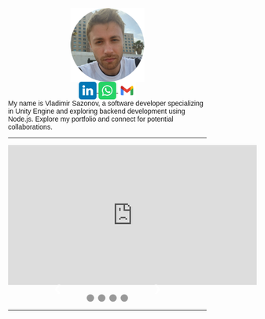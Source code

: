 <center><img src="https://raw.githubusercontent.com/vovasazonov/portfolio/master/assets/img/profile.png" alt="Profile" width="150" height="150"></center>
<center>
  <a href="https://www.linkedin.com/in/vladimir-sazonov-66247b21a?utm_source=share&utm_campaign=share_via&utm_content=profile&utm_medium=android_app">
    <img src="https://raw.githubusercontent.com/vovasazonov/portfolio/master/assets/img/linkedin-icon.png" alt="linkedin" width="36" height="36">
  </a>
  <a href="https://wa.me/+972508150772">
    <img src="https://raw.githubusercontent.com/vovasazonov/portfolio/master/assets/img/whatsapp-icon.png" alt="whatsapp" width="36" height="36">
  </a>
  <a href="mailto:vova.sazonovvv@gmail.com">
    <img src="https://raw.githubusercontent.com/vovasazonov/portfolio/master/assets/img/gmail-icon.png" alt="gmail" width="36" height="36">
  </a>
</center>
My name is Vladimir Sazonov, a software developer specializing in Unity Engine and exploring backend development using Node.js. Explore my portfolio and connect for potential collaborations.

***

<center>
<iframe width="506" height="285" src="https://www.youtube.com/embed/RWDRQd1MnFw?si=GLzBj1pHYL3E1asc" title="YouTube video player" frameborder="0" allow="accelerometer; autoplay; clipboard-write; encrypted-media; gyroscope; picture-in-picture; web-share" allowfullscreen></iframe>
</center>

<!--
<html>
  <head>
    <title>Slideshow Images</title>
    <style>
      * {
        box-sizing: border-box
      }
      body {
        font-family: Verdana, sans-serif;
        margin: 0
      }
      .mySlides {
        display: none
      }
      img {
        vertical-align: middle;
      }
      .slideshow-container {
        max-width: 1000px;
        position: relative;
        margin: auto;
      }
      /* Next & previous buttons */
      .prev,
      .next {
        cursor: pointer;
        position: absolute;
        top: 50%;
        width: auto;
        padding: 16px;
        margin-top: -22px;
        color: white;
        font-weight: bold;
        font-size: 18px;
        transition: 0.6s ease;
        border-radius: 0 3px 3px 0;
        user-select: none;
      }
      /* Position the "next button" to the right */
      .next {
        right: 0;
        border-radius: 3px 0 0 3px;
      }
      /* On hover, add a black background color with a little bit see-through */
      .prev:hover,
      .next:hover {
        background-color: rgba(0, 0, 0, 0.8);
      }
      /* Caption text */
      .text {
        color: #ffffff;
        font-size: 15px;
        padding: 8px 12px;
        position: absolute;
        bottom: 8px;
        width: 100%;
        text-align: center;
      }
      /* Number text (1/3 etc) */
      .numbertext {
        color: #ffffff;
        font-size: 12px;
        padding: 8px 12px;
        position: absolute;
        top: 0;
      }
      /* The dots/bullets/indicators */
      .dot {
        cursor: pointer;
        height: 15px;
        width: 15px;
        margin: 0 2px;
        background-color: #999999;
        border-radius: 50%;
        display: inline-block;
        transition: background-color 0.6s ease;
      }
      .active,
      .dot:hover {
        background-color: #111111;
      }
      /* Fading animation */
      .fade {
        -webkit-animation-name: fade;
        -webkit-animation-duration: 1.5s;
        animation-name: fade;
        animation-duration: 1.5s;
      }
      @-webkit-keyframes fade {
        from {
          opacity: .4
        }
        to {
          opacity: 1
        }
      }
      @keyframes fade {
        from {
          opacity: .4
        }
        to {
          opacity: 1
        }
      }
      /* On smaller screens, decrease text size */
      @media only screen and (max-width: 300px) {
        .prev,
        .next,
        .text {
          font-size: 11px
        }
      }
    </style>
  </head>
  <body>
    <section id="main-content">
      <div class="slideshow-container">
        <div class="mySlides fade">
          <div class="numbertext">1 / 4</div>
          <img src="https://raw.githubusercontent.com/vovasazonov/portfolio/master/assets/img/projects/count-sheep/market_image_1.png" style="width:100%">
          <div class="text"></div>
        </div>
        <div class="mySlides fade">
          <div class="numbertext">2 / 4</div>
          <img src="https://raw.githubusercontent.com/vovasazonov/portfolio/master/assets/img/projects/count-sheep/market_image_2.png" style="width:100%">
          <div class="text"></div>
        </div>
        <div class="mySlides fade">
          <div class="numbertext">3 / 4</div>
          <img src="https://raw.githubusercontent.com/vovasazonov/portfolio/master/assets/img/projects/count-sheep/market_image_3.png" style="width:100%">
          <div class="text"></div>
        </div>
        <div class="mySlides fade">
          <div class="numbertext">4 / 4</div>
          <img src="https://raw.githubusercontent.com/vovasazonov/portfolio/master/assets/img/projects/count-sheep/market_image_4.png" style="width:100%">
          <div class="text"></div>
        </div>
        <a class="prev" onclick="plusSlides(-1)">&#10094;</a>
        <a class="next" onclick="plusSlides(1)">&#10095;</a>
      </div>
      <br>
      <div style="text-align:center">
        <span class="dot" onclick="currentSlide(1)"></span>
        <span class="dot" onclick="currentSlide(2)"></span>
        <span class="dot" onclick="currentSlide(3)"></span>
        <span class="dot" onclick="currentSlide(4)"></span>
      </div>
    </section>
    <script>
      var slideIndex = 1;
      showSlides(slideIndex);
      function plusSlides(n) {
        showSlides(slideIndex += n);
      }
      function currentSlide(n) {
        showSlides(slideIndex = n);
      }
      function showSlides(n) {
        var i;
        var slides = document.getElementsByClassName("mySlides");
        var dots = document.getElementsByClassName("dot");
        if(n > slides.length) {
          slideIndex = 1
        }
        if(n < 1) {
          slideIndex = slides.length
        }
        for(i = 0; i < slides.length; i++) {
          slides[i].style.display = "none";
        }
        for(i = 0; i < dots.length; i++) {
          dots[i].className = dots[i].className.replace(" active", "");
        }
        slides[slideIndex - 1].style.display = "block";
        dots[slideIndex - 1].className += " active";
      }
    </script>
  </body>
</html>
-->

<html>
  <head>
    <title>Slideshow Images</title>
    <style>
      * {
        box-sizing: border-box
      }
      body {
        font-family: Verdana, sans-serif;
        margin: 0
      }
      .mySlides {
        display: none
      }
      img {
        vertical-align: middle;
      }
      .slideshow-container {
        max-width: 250px;
        position: relative;
        margin: auto;
      }
      /* Next & previous buttons */
      .prev,
      .next {
        cursor: pointer;
        position: absolute;
        top: 50%;
        width: auto;
        padding: 16px;
        margin-top: -22px;
        color: white;
        font-weight: bold;
        font-size: 18px;
        transition: 0.6s ease;
        border-radius: 0 3px 3px 0;
        user-select: none;
      }
      /* Position the "next button" to the right */
      .next {
        right: 0;
        border-radius: 3px 0 0 3px;
      }
      /* On hover, add a black background color with a little bit see-through */
      .prev:hover,
      .next:hover {
        background-color: rgba(0, 0, 0, 0.8);
      }
      /* Caption text */
      .text {
        color: #ffffff;
        font-size: 15px;
        padding: 8px 12px;
        position: absolute;
        bottom: 8px;
        width: 100%;
        text-align: center;
      }
      /* Number text (1/3 etc) */
      .numbertext {
        color: #ffffff;
        font-size: 12px;
        padding: 8px 12px;
        position: absolute;
        top: 0;
      }
      /* The dots/bullets/indicators */
      .dot {
        cursor: pointer;
        height: 15px;
        width: 15px;
        margin: 0 2px;
        background-color: #999999;
        border-radius: 50%;
        display: inline-block;
        transition: background-color 0.6s ease;
      }
      .active,
      .dot:hover {
        background-color: #111111;
      }
      /* Fading animation */
      .fade {
        -webkit-animation-name: fade;
        -webkit-animation-duration: 1.5s;
        animation-name: fade;
        animation-duration: 1.5s;
      }
      @-webkit-keyframes fade {
        from {
          opacity: .4
        }
        to {
          opacity: 1
        }
      }
      @keyframes fade {
        from {
          opacity: .4
        }
        to {
          opacity: 1
        }
      }
      /* On smaller screens, decrease text size */
      @media only screen and (max-width: 300px) {
        .prev,
        .next,
        .text {
          font-size: 11px
        }
      }
    </style>
  </head>
  <body>
    <section id="main-content">
      <div class="slideshow-container">
        <div class="mySlides fade">
          <div class="numbertext">1 / 4</div>
          <img src="https://raw.githubusercontent.com/vovasazonov/portfolio/master/assets/img/projects/count-sheep/market_image_1.png" style="width:100%">
          <div class="text"></div>
        </div>
        <div class="mySlides fade">
          <div class="numbertext">2 / 4</div>
          <img src="https://raw.githubusercontent.com/vovasazonov/portfolio/master/assets/img/projects/count-sheep/market_image_2.png" style="width:100%">
          <div class="text"></div>
        </div>
        <div class="mySlides fade">
          <div class="numbertext">3 / 4</div>
          <img src="https://raw.githubusercontent.com/vovasazonov/portfolio/master/assets/img/projects/count-sheep/market_image_3.png" style="width:100%">
          <div class="text"></div>
        </div>
        <div class="mySlides fade">
          <div class="numbertext">4 / 4</div>
          <img src="https://raw.githubusercontent.com/vovasazonov/portfolio/master/assets/img/projects/count-sheep/market_image_4.png" style="width:100%">
          <div class="text"></div>
        </div>
        <a class="prev" onclick="plusSlides(-1)">&#10094;</a>
        <a class="next" onclick="plusSlides(1)">&#10095;</a>
      </div>
      <br>
      <div style="text-align:center">
        <span class="dot" onclick="currentSlide(1)"></span>
        <span class="dot" onclick="currentSlide(2)"></span>
        <span class="dot" onclick="currentSlide(3)"></span>
        <span class="dot" onclick="currentSlide(4)"></span>
      </div>
    </section>
    <script>
      var slideIndex = 1;
      showSlides(slideIndex);
      function plusSlides(n) {
        showSlides(slideIndex += n);
      }
      function currentSlide(n) {
        showSlides(slideIndex = n);
      }
      function showSlides(n) {
        var i;
        var slides = document.getElementsByClassName("mySlides");
        var dots = document.getElementsByClassName("dot");
        if(n > slides.length) {
          slideIndex = 1
        }
        if(n < 1) {
          slideIndex = slides.length
        }
        for(i = 0; i < slides.length; i++) {
          slides[i].style.display = "none";
        }
        for(i = 0; i < dots.length; i++) {
          dots[i].className = dots[i].className.replace(" active", "");
        }
        slides[slideIndex - 1].style.display = "block";
        dots[slideIndex - 1].className += " active";
      }
    </script>
  </body>
</html>

***
